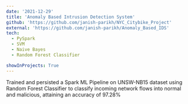 ```yaml
---
date: '2021-12-29'
title: 'Anomaly Based Intrusion Detection System'
github: 'https://github.com/janish-parikh/NYC_Citybike_Project'
external: 'https://github.com/janish-parikh/Anomaly_Based_IDS'
tech:
  - PySpark
  - SVM 
  - Naive Bayes
  - Random Forest Classifier

showInProjects: True
---
```

Trained and persisted a Spark ML Pipeline on UNSW-NB15 dataset using Random Forest Classifier to classify incoming
network flows into normal and malicious, attaining an accuracy of 97.28%